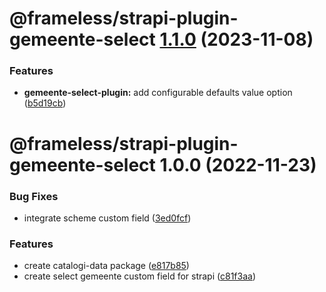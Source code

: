 # @frameless/strapi-plugin-gemeente-select [1.1.0](https://github.com/frameless/strapi/compare/@frameless/strapi-plugin-gemeente-select@1.0.0...@frameless/strapi-plugin-gemeente-select@1.1.0) (2023-11-08)


### Features

* **gemeente-select-plugin:** add configurable defaults value option ([b5d19cb](https://github.com/frameless/strapi/commit/b5d19cb8ace5cdda453367480514b8a58ae0b914))

# @frameless/strapi-plugin-gemeente-select 1.0.0 (2022-11-23)


### Bug Fixes

* integrate scheme custom field ([3ed0fcf](https://github.com/frameless/strapi/commit/3ed0fcfee2419c6cdf0ed425639a6a6e9a61f99c))


### Features

* create catalogi-data package ([e817b85](https://github.com/frameless/strapi/commit/e817b8555312809a75617ee4a19adecb3b071bea))
* create select gemeente custom field for strapi ([c81f3aa](https://github.com/frameless/strapi/commit/c81f3aae853e23d4d43489847693b7e9cb7d0747))
